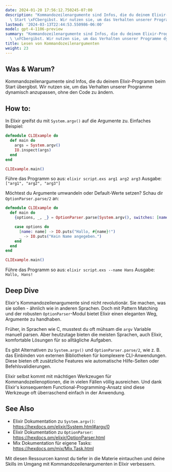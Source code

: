 ```yaml
---
date: 2024-01-20 17:56:12.750245-07:00
description: "Kommandozeilenargumente sind Infos, die du deinem Elixir-Programm beim\
  \ Start \xFCbergibst. Wir nutzen sie, um das Verhalten unserer Programme dynamisch\u2026"
lastmod: '2024-03-13T22:44:53.550986-06:00'
model: gpt-4-1106-preview
summary: "Kommandozeilenargumente sind Infos, die du deinem Elixir-Programm beim Start\
  \ \xFCbergibst. Wir nutzen sie, um das Verhalten unserer Programme dynamisch\u2026"
title: Lesen von Kommandozeilenargumenten
weight: 23
---
```


## Was & Warum?
Kommandozeilenargumente sind Infos, die du deinem Elixir-Programm beim Start übergibst. Wir nutzen sie, um das Verhalten unserer Programme dynamisch anzupassen, ohne den Code zu ändern.

## How to:
In Elixir greifst du mit `System.argv()` auf die Argumente zu. Einfaches Beispiel:

```elixir
defmodule CLIExample do
  def main do
    args = System.argv()
    IO.inspect(args)
  end
end

CLIExample.main()
```

Führe das Programm so aus: `elixir script.exs arg1 arg2 arg3`
Ausgabe: `["arg1", "arg2", "arg3"]`

Möchtest du Argumente umwandeln oder Default-Werte setzen? Schau dir `OptionParser.parse/2` an:

```elixir
defmodule CLIExample do
  def main do
    {options, _, _} = OptionParser.parse(System.argv(), switches: [name: :string])

    case options do
      [name: name] -> IO.puts("Hallo, #{name}!")
      _ -> IO.puts("Kein Name angegeben.")
    end
  end
end

CLIExample.main()
```

Führe das Programm so aus: `elixir script.exs --name Hans`
Ausgabe: `Hallo, Hans!`

## Deep Dive
Elixir's Kommandozeilenargumente sind nicht revolutionär. Sie machen, was sie sollen - ähnlich wie in anderen Sprachen. Doch mit Pattern Matching und der robusten `OptionParser`-Modul bietet Elixir einen eleganten Weg, Argumente zu handhaben.

Früher, in Sprachen wie C, musstest du oft mühsam die `argv` Variable manuell parsen. Aber heutzutage bieten die meisten Sprachen, auch Elixir, komfortable Lösungen für so alltägliche Aufgaben.

Es gibt Alternativen zu `System.argv()` und `OptionParser.parse/2`, wie z. B. das Einbinden von externen Bibliotheken für komplexere CLI-Anwendungen. Diese bieten oft zusätzliche Features wie automatische Hilfe-Seiten oder Befehlsvalidierungen.

Elixir selbst kommt mit mächtigen Werkzeugen für Kommandozeilenoptionen, die in vielen Fällen völlig ausreichen. Und dank Elixir's konsequentem Functional-Programming-Ansatz sind diese Werkzeuge oft überraschend einfach in der Anwendung.

## See Also
- Elixir Dokumentation zu `System.argv()`: https://hexdocs.pm/elixir/System.html#argv/0
- Elixir Dokumentation zu `OptionParser`: https://hexdocs.pm/elixir/OptionParser.html
- Mix Dokumentation für eigene Tasks: https://hexdocs.pm/mix/Mix.Task.html

Mit diesen Ressourcen kannst du tiefer in die Materie eintauchen und deine Skills im Umgang mit Kommandozeilenargumenten in Elixir verbessern.
